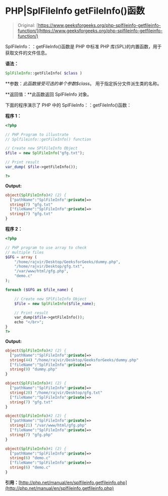 # PHP|SplFileInfo getFileInfo()函数

> Original: [https://www.geeksforgeeks.org/php-splfileinfo-getfileinfo-function/](https://www.geeksforgeeks.org/php-splfileinfo-getfileinfo-function/)

SplFileInfo：：getFileInfo()函数是 PHP 中标准 PHP 库(SPL)的内置函数，用于获取文件的文件信息。

**语法：**

```php
SplFileInfo::getFileInfo( $class )
```

**参数：**此函数接受可选的单个参数*$class*。 用于指定拆分文件派生类的名称。

**返回值：**此函数返回 SplFileInfo 对象。

下面的程序演示了 PHP 中的 SplFileInfo：：getFileInfo()函数：

**程序 1：**

```php
<?php

// PHP Program to illustrate 
// Splfileinfo::getFileInfo() function

// Create new SPlFileInfo Object
$file = new SplFileInfo("gfg.txt");

// Print result
var_dump( $file->getFileInfo());

?>
```

**Output:**

```php
object(SplFileInfo)#2 (2) {
  ["pathName":"SplFileInfo":private]=>
  string(7) "gfg.txt"
  ["fileName":"SplFileInfo":private]=>
  string(7) "gfg.txt"
}

```

**程序 2：**

```php
<?php

// PHP program to use array to check
// multiple files
$GFG = array (
    "/home/rajvir/Desktop/GeeksforGeeks/dummy.php",
    "/home/rajvir/Desktop/gfg.txt",
    "/var/www/html/gfg.php",
    "demo.c"
);

foreach ($GFG as $file_name) {

    // Create new SPlFileInfo Object
    $file = new SplFileInfo($file_name);

    // Print result
    var_dump($file->getFileInfo());
    echo "</br>";
}
?>
```

**Output:**

```php
object(SplFileInfo)#2 (2) {
  ["pathName":"SplFileInfo":private]=>
  string(44) "/home/rajvir/Desktop/GeeksforGeeks/dummy.php"
  ["fileName":"SplFileInfo":private]=>
  string(9) "dummy.php"
}

object(SplFileInfo)#1 (2) {
  ["pathName":"SplFileInfo":private]=>
  string(28) "/home/rajvir/Desktop/gfg.txt"
  ["fileName":"SplFileInfo":private]=>
  string(7) "gfg.txt"
}

object(SplFileInfo)#2 (2) {
  ["pathName":"SplFileInfo":private]=>
  string(21) "/var/www/html/gfg.php"
  ["fileName":"SplFileInfo":private]=>
  string(7) "gfg.php"
}

object(SplFileInfo)#1 (2) {
  ["pathName":"SplFileInfo":private]=>
  string(6) "demo.c"
  ["fileName":"SplFileInfo":private]=>
  string(6) "demo.c"
}

```

**引用：**[http://php.net/manual/en/splfileinfo.getfileinfo.php](http://php.net/manual/en/splfileinfo.getfileinfo.php)